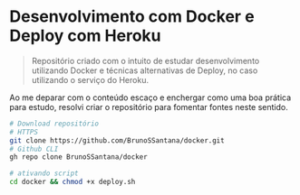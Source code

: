 # Desenvolvimento com Docker e Deploy com Heroku

> Repositório criado com o intuito de estudar desenvolvimento utilizando Docker e técnicas alternativas de Deploy, no caso utilizando o serviço do Heroku.

Ao me deparar com o conteúdo escaço e enchergar como uma boa prática para estudo, resolvi criar o repositório para fomentar fontes neste sentido.

```sh
# Download repositório
# HTTPS
git clone https://github.com/BrunoSSantana/docker.git
# Github CLI
gh repo clone BrunoSSantana/docker

# ativando script
cd docker && chmod +x deploy.sh

```
